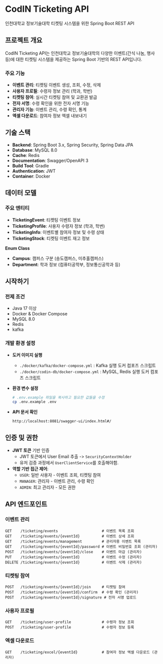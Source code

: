 # CodIN Ticketing API

인천대학교 정보기술대학 티켓팅 시스템을 위한 Spring Boot REST API

## 프로젝트 개요

CodIN Ticketing API는 인천대학교 정보기술대학의 다양한 이벤트(간식 나눔, 행사 등)에 대한 티켓팅 시스템을 제공하는 Spring Boot 기반의 REST API입니다.

### 주요 기능

- **이벤트 관리**: 티켓팅 이벤트 생성, 조회, 수정, 삭제
- **사용자 프로필**: 수령자 정보 관리 (학과, 학번)
- **티켓팅 참여**: 실시간 티켓팅 참여 및 교환권 발급
- **전자 서명**: 수령 확인을 위한 전자 서명 기능
- **관리자 기능**: 이벤트 관리, 수령 확인, 통계
- **엑셀 다운로드**: 참여자 정보 엑셀 내보내기

## 기술 스택

- **Backend**: Spring Boot 3.x, Spring Security, Spring Data JPA
- **Database**: MySQL 8.0
- **Cache**: Redis
- **Documentation**: Swagger/OpenAPI 3
- **Build Tool**: Gradle
- **Authentication**: JWT
- **Container**: Docker

## 데이터 모델

### 주요 엔티티

- **TicketingEvent**: 티켓팅 이벤트 정보
- **TicketingProfile**: 사용자 수령자 정보 (학과, 학번)
- **TicketingInfo**: 이벤트별 참여자 정보 및 수령 상태
- **TicketingStock**: 티켓팅 이벤트 재고 정보


**Enum Class**
  - **Campus**: 캠퍼스 구분 (송도캠퍼스, 미추홀캠퍼스)
  - **Department**: 학과 정보 (컴퓨터공학부, 정보통신공학과 등)

## 시작하기

### 전제 조건

- Java 17 이상
- Docker & Docker Compose
- MySQL 8.0
- Redis
- kafka

### 개발 환경 설정

- **도커 이미지 실행**
  - `./docker/kafka/docker-compose.yml` : Kafka 실행 도커 컴포즈 스크립트
  - `./docker/codin-db/docker-compose.yml` : MySQL, Redis 실행 도커 컴포즈 스크립트

- **환경 변수 설정**
  ```bash
  # .env.example 파일을 복사하고 필요한 값들을 수정
  cp .env.example .env
  ```

- **API 문서 확인**
  ```
  http://localhost:8081/swagger-ui/index.html#/
  ```

## 인증 및 권한

- **JWT 토큰** 기반 인증
  - JWT 토큰에서 User Email 추출 -> `SecurityContextHolder`
  - 유저 검증 과정에서 `UserClientService`를 호출해야함.
- **역할 기반 접근 제어**:
  - `USER`: 일반 사용자 - 이벤트 조회, 티켓팅 참여
  - `MANAGER`: 관리자 - 이벤트 관리, 수령 확인
  - `ADMIN`: 최고 관리자 - 모든 권한

## API 엔드포인트

### 이벤트 관리

```http
GET    /ticketing/events                    # 이벤트 목록 조회
GET    /ticketing/events/{eventId}          # 이벤트 상세 조회
GET    /ticketing/events/management         # 관리자용 이벤트 목록
GET    /ticketing/events/{eventId}/password # 이벤트 비밀번호 조회 (관리자)
POST   /ticketing/events/{eventId}/close    # 이벤트 마감 (관리자)
PUT    /ticketing/events/{eventId}          # 이벤트 수정 (관리자)
DELETE /ticketing/events/{eventId}          # 이벤트 삭제 (관리자)
```

### 티켓팅 참여

```http
POST   /ticketing/events/{eventId}/join     # 티켓팅 참여
POST   /ticketing/events/{eventId}/confirm  # 수령 확인 (관리자)
POST   /ticketing/events/{eventId}/signature # 전자 서명 업로드
```

### 사용자 프로필

```http
GET    /ticketing/user-profile              # 수령자 정보 조회
POST   /ticketing/user-profile              # 수령자 정보 등록
```

### 엑셀 다운로드

```http
GET    /ticketing/excel/{eventId}           # 참여자 정보 엑셀 다운로드 (관리자)
```